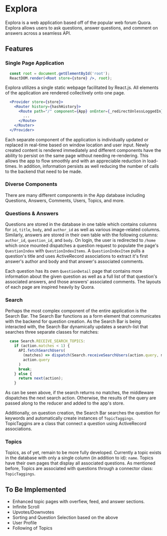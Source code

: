 # Explora

Explora is a web application based off of the popular web forum Quora. Explora allows users to ask questions, 
answer questions, and comment on answers across a seamless API.

## Features

### Single Page Application

```jsx
  const root = document.getElementById('root');
  ReactDOM.render(<Root store={store} />, root);
```

Explora utilizes a single static webpage facilitated by React.js. All elements of the application are rendered 
collectively onto one page. 

```jsx
  <Provider store={store}>
    <Router history={hashHistory}>
      <Route path="/" component={App} onEnter={_redirectUnlessLoggedIn}>
        ...
      </Route>
    </Router>
  </Provider>
```

Each separate component of the application is individually updated or replaced in 
real-time based on window location and user input. Newly created content is rendered immediately and different
components have the ability to persist on the same page without needing re-rendering. This allows the app to
flow smoothly and with an appreciable reduction in load-times. In addition, information persists as well reducing
the number of calls to the backend that need to be made.

### Diverse Components

There are many different components in the App database including Questions, Answers, Comments, Users, Topics, 
and more.

### Questions & Answers

Questions are stored in the database in one table which contains columns for ```id```, ```title```, ```body```,
and ```author_id``` as well as various image-related columns. Similarly, answers are stored in their own table 
with the following columns: ```author_id```, ```question_id```, and ```body```. On login, the user is redirected 
to ```/home``` which once mounted dispatches a question request to populate the page's ```QuestionIndex``` with 
```QuestionIndexItems```. A ```QuestionIndexItem``` pulls a question's title and uses ActiveRecord associations 
to extract it's first answer's author and body and that answer's associated comments.

Each question has its own ```QuestionDetail``` page that contains more information about the given question as
well as a full list of that question's associated answers, and those answers' associated comments. The layouts of
each page are inspired heavily by Quora.

### Search

Perhaps the most complex component of the entire application is the Search Bar. The Search Bar functions as a form
element that communicates with the backend for question creation. As the Search Bar is being interacted with, the
Search Bar dynamically updates a search-list that searches three separate classes for matches:

```js
  case Search.RECEIVE_SEARCH_TOPICS:
    if (action.matches < 1) {
      API.fetchSearchUsers(
        (matches) => dispatch(Search.receiveSearchUsers(action.query, matches)),
        action.query
      )
      break;
    } else {
      return next(action);
    }
```

As can be seen above, if the search returns no matches, the middleware dispatches the next search action. Otherwise,
the results of the query are passed along to the reducer and added to the app's store.

Additionally, on question creation, the Search Bar searches the question for keywords and automatically create
instances of ```TopicTaggings```. TopicTaggins are a class that connect a question using ActiveRecord associations.

### Topics

Topics, as of yet, remain to be more fully developed. Currently a topic exists in the database with only a single
column (in addition to id): ```name```. Topics have their own pages that display all associated questions. As 
mentioned before, Topics are associated with questions through a connector class: ```TopicTaggings```.

## To Be Implemented

- Enhanced topic pages with overfiew, feed, and answer sections. 
- Infinite Scroll
- Upvotes/Downvotes
- Sorting and Question Selection based on the above
- User Profile
- Following of Topics
